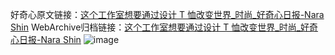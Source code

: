 好奇心原文链接：[这个工作室想要通过设计 T 恤改变世界_时尚_好奇心日报-Nara Shin](https://www.qdaily.com/articles/10265.html)
WebArchive归档链接：[这个工作室想要通过设计 T 恤改变世界_时尚_好奇心日报-Nara Shin](http://web.archive.org/web/20190623160003/https://www.qdaily.com/articles/10265.html)
![image](http://ww3.sinaimg.cn/large/007d5XDply1g3vvsuag64j30u06adu0x)